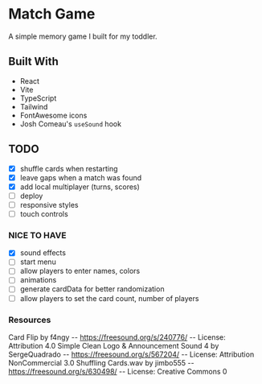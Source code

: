 # Match Game

A simple memory game I built for my toddler.

## Built With

- React
- Vite
- TypeScript
- Tailwind
- FontAwesome icons
- Josh Comeau's `useSound` hook

## TODO

- [x] shuffle cards when restarting
- [x] leave gaps when a match was found
- [x] add local multiplayer (turns, scores)
- [ ] deploy
- [ ] responsive styles
- [ ] touch controls

### NICE TO HAVE

- [x] sound effects
- [ ] start menu
- [ ] allow players to enter names, colors
- [ ] animations
- [ ] generate cardData for better randomization
- [ ] allow players to set the card count, number of players

### Resources

Card Flip by f4ngy -- https://freesound.org/s/240776/ -- License: Attribution 4.0
Simple Clean Logo & Announcement Sound 4 by SergeQuadrado -- https://freesound.org/s/567204/ -- License: Attribution NonCommercial 3.0
Shuffling Cards.wav by jimbo555 -- https://freesound.org/s/630498/ -- License: Creative Commons 0
